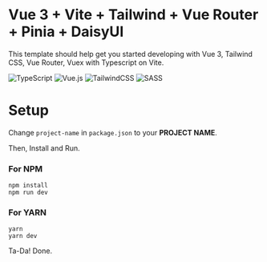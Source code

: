 # Vue 3 + Vite + Tailwind + Vue Router + Pinia + DaisyUI

This template should help get you started developing with Vue 3, Tailwind CSS, Vue Router, Vuex with Typescript on Vite.

![TypeScript](https://img.shields.io/badge/typescript-%23007ACC.svg?style=for-the-badge&logo=typescript&logoColor=white)
![Vue.js](https://img.shields.io/badge/vuejs-%2335495e.svg?style=for-the-badge&logo=vuedotjs&logoColor=%234FC08D)
![TailwindCSS](https://img.shields.io/badge/tailwindcss-%2338B2AC.svg?style=for-the-badge&logo=tailwind-css&logoColor=white)
![SASS](https://img.shields.io/badge/SASS-hotpink.svg?style=for-the-badge&logo=SASS&logoColor=white)

# Setup

Change `project-name` in `package.json` to your **PROJECT NAME**.

Then, Install and Run.

### For NPM

```
npm install
npm run dev
```

### For YARN


```
yarn
yarn dev
```

Ta-Da! Done.
